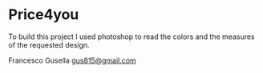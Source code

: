 # Price4you

To build this project I used photoshop to read the colors and the measures of the requested design.

Francesco Gusella
gus815@gmail.com
